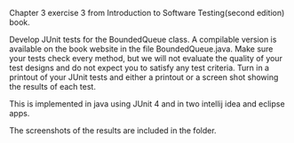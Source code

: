 Chapter 3 exercise 3 from Introduction to Software Testing(second edition) book.

Develop JUnit tests for the BoundedQueue class. A compilable version is available on the book website in the file BoundedQueue.java. Make sure your tests check every method, but we will not evaluate the quality of your test designs and do not expect you to satisfy any test criteria. Turn in a printout of your JUnit tests and either a printout or a screen shot showing the results of each test.

This is implemented in java using JUnit 4 and in two intellij idea and eclipse apps.

The screenshots of the results are included in the folder.
